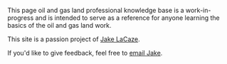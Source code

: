 This page oil and gas land professional knowledge base 
is a work-in-progress and is intended to serve as a reference 
for anyone learning the basics of the oil and gas land work.

This site is a passion project of [Jake LaCaze](https://jakelacaze.com).

If you'd like to give feedback, feel free to [email Jake](mailto:landkb@jakelacaze.com).
